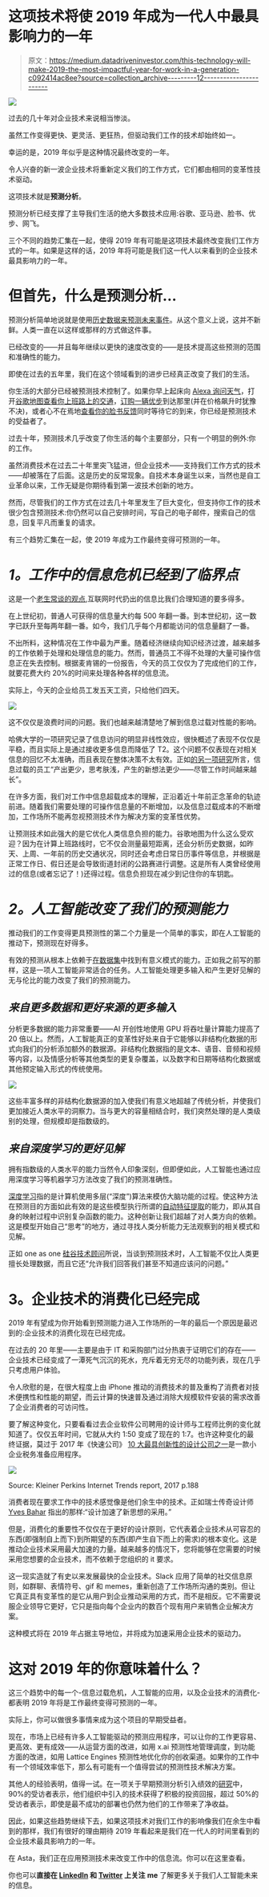 # 这项技术将使 2019 年成为一代人中最具影响力的一年

> 原文：<https://medium.datadriveninvestor.com/this-technology-will-make-2019-the-most-impactful-year-for-work-in-a-generation-c092414ac8ee?source=collection_archive---------12----------------------->

![](img/f343c35cd92a4627b1bc6249ea9a9cf3.png)

过去的几十年对企业技术来说相当惨淡。

虽然工作变得更快、更灵活、更狂热，但驱动我们工作的技术却始终如一。

幸运的是，2019 年似乎是这种情况最终改变的一年。

令人兴奋的新一波企业技术将重新定义我们的工作方式，它们都由相同的变革性技术驱动。

这项技术就是**预测分析**。

预测分析已经支撑了主导我们生活的绝大多数技术应用:谷歌、亚马逊、脸书、优步、网飞。

三个不同的趋势汇集在一起，使得 2019 年有可能是这项技术最终改变我们工作方式的一年。如果是这样的话，2019 年将可能是我们这一代人以来看到的企业技术最具影响力的一年。

# **但首先，什么是预测分析…**

预测分析简单地说就是使用[历史数据来预测未来事件](https://www.techrepublic.com/article/predictive-analytics-the-smart-persons-guide/)。从这个意义上说，这并不新鲜。人类一直在以这样或那样的方式做这件事。

已经改变的——并且每年继续以更快的速度改变的——是技术提高这些预测的范围和准确性的能力。

即使在过去的五年里，我们在这个领域看到的进步已经真正改变了我们的生活。

你生活的大部分已经被预测技术控制了。如果你早上起床向 [Alexa 询问天气](https://www.forbes.com/sites/bernardmarr/2018/10/05/how-does-amazons-alexa-really-work/#4d9a8bc61937)，打开[谷歌地图查看你上班路上的交通](http://ltd.edc.org/big-data-driving-google-maps)，[订购一辆优步](https://www.predictiveanalyticsworld.com/patimes/forecasting-uber-recurrent-neural-networks/8755/)到达那里(并在价格飙升时犹豫不决)，或者心不在焉地[查看你的脸书反馈](https://www.predictiveanalyticsworld.com/patimes/predictive-analytics-facebook-a-love-story0823151/6117/)同时等待它的到来，你已经是预测技术的受益者了。

过去十年，预测技术几乎改变了你生活的每个主要部分，只有一个明显的例外:你的工作。

虽然消费技术在过去二十年里突飞猛进，但企业技术——支持我们工作方式的技术——却被落在了后面。这是历史的反常现象。自技术本身诞生以来，当然也是自工业革命以来，工作无疑是你期待看到第一波技术创新的地方。

然而，尽管我们的工作方式在过去几十年里发生了巨大变化，但支持你工作的技术很少包含预测技术:你仍然可以自己安排时间，写自己的电子邮件，搜索自己的信息，回复平凡而重复的请求。

有三个趋势汇集在一起，使 2019 年成为工作最终变得可预测的一年。

# ***1。工作中的信息危机已经到了临界点***

这是一个[老生常谈的观点](https://www.executiveforums.com/single-post/2017/03/03/Information-Overload-What-is-it-doing-to-your-employees),互联网时代扔出的信息比我们合理知道的要多得多。

在上世纪初，普通人可获得的信息量大约每 500 年翻一番。到本世纪初，这一数字已跃升至每两年翻一番。如今，我们几乎每个月都能访问的信息量翻了一番。

不出所料，这种情况在工作中最为严重。随着经济继续向知识经济过渡，越来越多的工作依赖于处理和处理信息的能力。然而，普通员工不得不处理的大量可操作信息正在失去控制。根据麦肯锡的一份报告，今天的员工仅仅为了完成他们的工作，就要花费大约 20%的时间来处理各种各样的信息流。

实际上，今天的企业给员工发五天工资，只给他们四天。

![](img/9c4fc223e68133c9ca45299e71bdc05d.png)

这不仅仅是浪费时间的问题。我们也越来越清楚地了解到信息过载对性能的影响。

哈佛大学的一项研究记录了信息访问的明显非线性效应，很快概述了表现不仅仅是平稳，而且实际上是通过接收更多信息而降低了 T2。这个问题不仅表现在对相关信息的回忆不太准确，而且表现在整体决策不太有效。正如[的另一项研究](https://www.executiveforums.com/single-post/2017/03/03/Information-Overload-What-is-it-doing-to-your-employees)所言，信息过载的员工“产出更少，思考肤浅，产生的新想法更少——尽管工作时间越来越长”。

在许多方面，我们对工作中信息超载成本的理解，正沿着近十年前正念革命的轨迹前进。随着我们需要处理的可操作信息量的不断增加，以及信息过载成本的不断增加，工作场所不能再忽视预测技术作为解决方案的变革性优势。

让预测技术如此强大的是它优化人类信息负担的能力。谷歌地图为什么这么受欢迎？因为在计算上班路线时，它不仅会测量最短距离，还会分析历史数据，如昨天、上周、一年前的历史交通状况，同时还会考虑日常日历事件等信息，并根据是正常工作日、假日还是会导致街道封闭的公路赛进行调整。这是所有人类曾经使用过的信息(或者忘记了！)还得过程。信息负担现在减少到记住你的车钥匙。

# ***2。人工智能改变了我们的预测能力***

推动我们的工作变得更具预测性的第二个力量是一个简单的事实，即在人工智能的推动下，预测现在好得多。

有效的预测从根本上依赖于[在数据集](https://www.datasciencecentral.com/profiles/blogs/5-ways-to-improve-the-model-accuracy-of-machine-learning)中找到有意义模式的能力。正如我之前写的那样，这是一项人工智能非常适合的任务。人工智能处理更多输入和产生更好见解的无与伦比的能力改变了我们的预测能力。

## *来自更多数据和更好来源的更多输入*

分析更多数据的能力非常重要——AI 开创性地使用 GPU 将吞吐量计算能力提高了 20 倍以上。然而，人工智能真正的变革性好处来自于它能够以非结构化数据的形式向我们的分析添加额外的数据源。非结构化数据指的是文本、语音、音频和视频等内容，以及情感分析等其他类型的更复杂覆盖，以及数字和日期等结构化数据或其他预定输入形式的传统使用。

![](img/31c9ce447b0db203dcc527ce14e9f299.png)

这些丰富多样的非结构化数据源的加入使我们有意义地超越了传统分析，并使我们更加接近人类水平的洞察力。当与更大的容量相结合时，我们突然处理的是人类级别的处理，但规模却是指数级的。

## *来自深度学习的更好见解*

拥有指数级的人类水平的能力当然令人印象深刻，但即便如此，人工智能也通过应用深度学习等机器学习方法改变了我们的预测准确性。

[深度学习](https://medium.com/@db_57288/three-truths-to-help-you-get-smart-fast-about-ai-today-fac4f9a078f)指的是计算机使用多层(“深度”)算法来模仿大脑功能的过程。使这种方法在预测目的方面如此有效的是这些模型执行所谓的[自动特征提取](https://machinelearningmastery.com/what-is-deep-learning/)的能力，即从其自身的映射过程中识别复杂函数的能力。这种创新让我们超越了对人类方向的依赖。这是模型开始自己“思考”的地方，通过寻找人类分析能力无法观察到的相关模式和见解。

正如 one as one [硅谷技术顾问](https://www.forbes.com/sites/forbestechcouncil/2017/06/28/the-machine-learning-imperative/#5987591e55d7)所说，当谈到预测技术时，人工智能不仅比人类更擅长处理数据，而且它还“允许我们回答我们甚至不知道应该问的问题。”

# **3。企业技术的消费化已经完成**

2019 年有望成为你开始看到预测能力进入工作场所的一年的最后一个原因是最迟到的:企业技术的消费化现在已经完成。

在过去的 20 年里——主要是由于 IT 和采购部门过分热衷于证明它们的存在——企业技术已经变成了一潭死气沉沉的死水，充斥着无穷无尽的功能列表，现在几乎只考虑用户体验。

令人欣慰的是，在很大程度上由 iPhone 推动的消费技术的普及重构了消费者对技术便携性和性能的期望，而云计算的快速普及通过消除大规模软件安装的需求改善了企业消费者的可访问性。

要了解这种变化，只要看看过去企业软件公司聘用的设计师与工程师比例的变化就知道了。仅仅五年时间，它就从大约 1:50 变成了现在的 1:7。也许这种变化的最终证据，莫过于 2017 年《快速公司》 [10 大最具创新性的设计公司之一](https://www.fastcompany.com/3068431/the-10-most-innovative-companies-in-design-2017)是一款小企业税务准备应用程序。

![](img/9848cd5a1dce12e1229c5113bc79341a.png)

Source: Kleiner Perkins Internet Trends report, 2017 p.188

消费者现在要求工作中的技术感觉像是他们余生中的技术。正如瑞士传奇设计师 [Yves Bahar](https://en.wikipedia.org/wiki/Yves_B%C3%A9har) 指出的那样:“设计加速了新思想的采用。”

但是，消费化的重要性不仅仅在于更好的设计原则，它代表着企业技术从可容忍的东西(即强制自上而下)到所期望的东西(即产生自下而上的需求)的根本变化。这是推动企业技术采用最大加速的力量。越来越多的情况下，您将能够在您需要的时候采用您想要的企业技术，而不依赖于您组织的 it 要求。

这一现实造就了有史以来发展最快的企业技术。Slack 应用了简单的社交信息原则，如群聊、表情符号、gif 和 memes，重新创造了工作场所沟通的类别。但让它真正具有变革性的是它从用户到企业推动采用的方式，而不是相反。它不需要说服企业领导它更好，它只是指向每个企业内的数百个现有用户来销售企业解决方案。

这种模式将在 2019 年占据主导地位，并将成为加速采用企业技术的驱动力。

# **这对 2019 年的你意味着什么？**

这三个趋势中的每一个-信息过载危机，人工智能的应用，以及企业技术的消费化-都表明 2019 年将是工作最终变得可预测的一年。

实际上，你可以做很多事情来成为这个项目的早期受益者。

现在，市场上已经有许多人工智能驱动的预测应用程序，可以让你的工作更容易、更高效、更有成效——从运营方面的改进，如用 x.ai 预测性地管理调度，到功能方面的改进，如用 Lattice Engines 预测性地优化你的创收渠道。如果你的工作中有一个领域效率低下，那么有可能有一个值得尝试的预测性技术解决方案。

其他人的经验表明，值得一试。在一项关于早期预测分析引入绩效的[研究](http://blog.speedeondata.com/articles/the-rise-of-predictive-analytics)中，90%的受访者表示，他们组织中引入的技术获得了积极的投资回报，超过 50%的受访者表示，即使是最不成功的部署也仍然为他们的工作带来了净收益。

因此，如果这些趋势继续下去，如果这项技术对我们工作的影响像我们在余生中看到的那样，我们有很好的理由期待 2019 年看起来是我们在一代人的时间里看到的企业技术最具影响力的一年。

在 Asta，我们正在应用预测技术来改变工作中的信息流。你可以在这里查看。

你也可以**直接在 [LinkedIn](https://www.linkedin.com/feed/) 和 [Twitter](https://twitter.com/danielmhburke) 上关注** **me** 了解更多关于我们人工智能未来的信息。